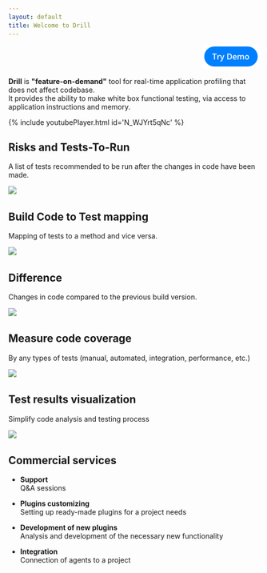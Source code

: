 ```yaml
---
layout: default
title: Welcome to Drill 
---
```


<p align="right"><a href="/try-demo/"><img src="/assets/img/main_page/demo.png" alt="image" /></a></p>

**Drill** is **"feature-on-demand"** tool for real-time application profiling that does not affect codebase.  
It provides the ability to make white box functional testing, via access to application instructions and memory.

{% include youtubePlayer.html id='N_WJYrt5qNc' %}  

## Risks and Tests-To-Run
A list of tests recommended to be run after the changes in code have been made.


<a href="/assets/img/main_page/4.png" title="click here to see the full sized image and back to return"><img src="/assets/img/main_page/4.png"></a>

## Build Code to Test mapping
Mapping of tests to a method and vice versa.
 
 ​
<a href="/assets/img/main_page/5.png" title="click here to see the full sized image and back to return"><img src="/assets/img/main_page/5.png"></a>


## Difference
Changes in code compared to the previous build version.


<a href="/assets/img/main_page/2.png" title="click here to see the full sized image and back to return"><img src="/assets/img/main_page/2.png"></a>


## Measure code coverage 
By any types of tests (manual, automated, integration, performance, etc.)​


<a href="/assets/img/main_page/1.png" title="click here to see the full sized image and back to return"><img src="/assets/img/main_page/1.png"></a>


## Test results visualization
Simplify code analysis and testing process


<a href="/assets/img/main_page/6.png" title="click here to see the full sized image and back to return"><img src="/assets/img/main_page/6.png"></a>


## Commercial services

* **Support**  
    Q&A sessions

* **Plugins customizing**  
    Setting up ready-made plugins for a project needs

* **Development of new plugins**  
    Analysis and development of the necessary new functionality 

* **Integration**  
   	Connection of agents to a project
